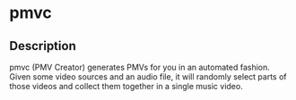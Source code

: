 # pmvc

## Description
pmvc (PMV Creator) generates PMVs for you in an automated fashion. Given some video sources
and an audio file, it will randomly select parts of those videos and collect them together
in a single music video.
